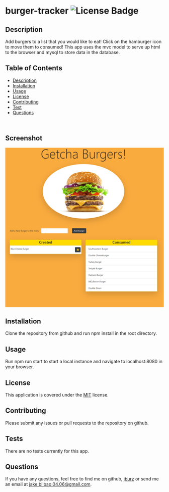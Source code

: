 # burger-tracker   ![License Badge](https://img.shields.io/badge/License-MIT-blue)
## Description  
Add burgers to a list that you would like to eat!  Click on the hamburger icon to move them to consumed!  This app uses the mvc model to serve up html to the browser and mysql to store data in the database.
<br>

## Table of Contents
  * [Description](#Description)
  * [Installation](#Installation)
  * [Usage](#Usage)
  * [License](#License)
  * [Contributing](#Contributing)
  * [Test](#Tests)
  * [Questions](#Questions)
<br>

## Screenshot
![getcha-burgers!](./public/assets/img/getchaBurgers.png)
<br>

## Installation
Clone the repository from github and run npm install in the root directory.
<br>

## Usage
Run npm run start to start a local instance and navigate to localhost:8080 in your browser.
<br>

## License
This application is covered under the [MIT](https://www.opensource.org/licenses) license.
<br>

## Contributing
Please submit any issues or pull requests to the repository on github.
<br>

## Tests
There are no tests currently for this app.
<br>

## Questions
If you have any questions, feel free to find me on github, [jburz](https://www.github.com/jburz) or send me an email at jake.bilbao.04.06@gmail.com.
  